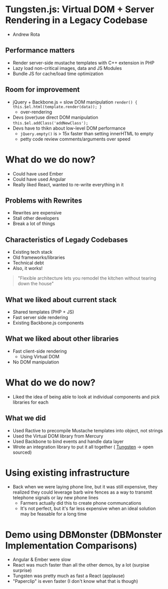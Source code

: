 # Tungsten.js: Virtual DOM + Server Rendering in a Legacy Codebase
* Andrew Rota

## Performance matters
* Render server-side mustache templates with C++ extension in PHP
* Lazy load non-critical images, data and JS Modules
* Bundle JS for cache/load time optimization

## Room for improvement
* jQuery + Backbone.js = slow DOM manipulation
`render() { this.$el.html(template.render(data)); }`
  * over-rendering
* Devs (over)use direct DOM manipulation
`this.$el.addClass('addNewClass');`
* Devs have to thikn about low-level DOM performance
  * `jQuery.empty()` is > 15x faster than setting innerHTML to empty
  * petty code review comments/arguments over speed

# What do we do now?
* Could have used Ember
* Could have used Angular
* Really liked React, wanted to re-write everything in it

## Problems with Rewrites
* Rewrites are expensive
* Stall other developers
* Break a lot of things

## Characteristics of Legady Codebases
* Existing tech stack
* Old frameworks/libraries
* Technical debt
* Also, it works!

> "Flexible architecture lets you remodel the kitchen without tearing down the house"

## What we liked about current stack
* Shared templates (PHP + JS)
* Fast server side rendering
* Existing Backbone.js components

## What we liked about other libraries
* Fast client-side rendering
  * Using Virtual DOM
* No DOM manipulation

# What do we do now?
* Liked the idea of being able to look at individual components and pick libraries for each

## What we did
* Used Ractive to precompile Mustache templates into object, not strings
* Used the Virtual DOM library from Mercury
* Used Backbone to bind events and handle data layer
* Wrote an integration library to put it all together ( [Tungsten](http://github.com/wayfair/tungstenjs) -> open sourced)

# Using existing infrastructure
* Back when we were laying phone line, but it was still expensive, they realized they could leverage barb wire fences as a way to transmit telephone signals or lay new phone lines
  * Farmers actually did this to create phone communcations
  * It's not perfect, but it's far less expensive when an ideal solution may be feasable for a long time

# Demo using DBMonster (DBMonster Implementation Comparisons)
* Angular & Ember were slow
* React was much faster than all the other demos, by a lot (surpise surprise)
* Tungsten was pretty much as fast a React (applause)
* "Paperclip" is even faster (I don't know what that is though)

